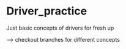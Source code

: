 # Driver_practice
Just basic concepts of drivers for fresh up

--> checkout branches for different concepts

